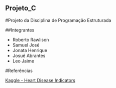 ## Projeto_C
#Projeto da Disciplina de Programação Estruturada

##Integrantes

  - Roberto Rawlison
  - Samuel José
  - Jonata Henrique
  - Josué Abrantes
  - Leo Jaime

#Referências

[Kaggle - Heart Disease Indicators](https://www.kaggle.com/datasets/kamilpytlak/personal-key-indicators-of-heart-disease)
